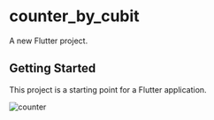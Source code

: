 # counter_by_cubit

A new Flutter project.

## Getting Started

This project is a starting point for a Flutter application.



![counter](https://github.com/NourAyman644/Task-12---State-Management-Cubit-/assets/119962888/79409298-f682-43a6-a967-7d051cd5e440)
